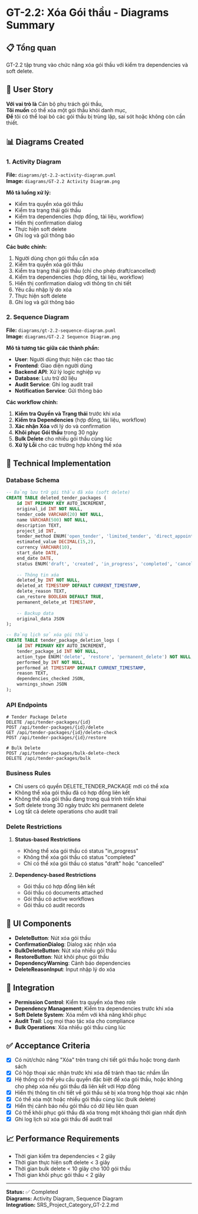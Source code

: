 # GT-2.2: Xóa Gói thầu - Diagrams Summary

## 📋 Tổng quan
GT-2.2 tập trung vào chức năng xóa gói thầu với kiểm tra dependencies và soft delete.

## 🎯 User Story
**Với vai trò là** Cán bộ phụ trách gói thầu,  
**Tôi muốn** có thể xóa một gói thầu khỏi danh mục,  
**Để** tôi có thể loại bỏ các gói thầu bị trùng lặp, sai sót hoặc không còn cần thiết.

## 📊 Diagrams Created

### 1. Activity Diagram
**File:** `diagrams/gt-2.2-activity-diagram.puml`  
**Image:** `diagrams/GT-2.2 Activity Diagram.png`

**Mô tả luồng xử lý:**
- Kiểm tra quyền xóa gói thầu
- Kiểm tra trạng thái gói thầu
- Kiểm tra dependencies (hợp đồng, tài liệu, workflow)
- Hiển thị confirmation dialog
- Thực hiện soft delete
- Ghi log và gửi thông báo

**Các bước chính:**
1. Người dùng chọn gói thầu cần xóa
2. Kiểm tra quyền xóa gói thầu
3. Kiểm tra trạng thái gói thầu (chỉ cho phép draft/cancelled)
4. Kiểm tra dependencies (hợp đồng, tài liệu, workflow)
5. Hiển thị confirmation dialog với thông tin chi tiết
6. Yêu cầu nhập lý do xóa
7. Thực hiện soft delete
8. Ghi log và gửi thông báo

### 2. Sequence Diagram
**File:** `diagrams/gt-2.2-sequence-diagram.puml`  
**Image:** `diagrams/GT-2.2 Sequence Diagram.png`

**Mô tả tương tác giữa các thành phần:**
- **User**: Người dùng thực hiện các thao tác
- **Frontend**: Giao diện người dùng
- **Backend API**: Xử lý logic nghiệp vụ
- **Database**: Lưu trữ dữ liệu
- **Audit Service**: Ghi log audit trail
- **Notification Service**: Gửi thông báo

**Các workflow chính:**
1. **Kiểm tra Quyền và Trạng thái** trước khi xóa
2. **Kiểm tra Dependencies** (hợp đồng, tài liệu, workflow)
3. **Xác nhận Xóa** với lý do và confirmation
4. **Khôi phục Gói thầu** trong 30 ngày
5. **Bulk Delete** cho nhiều gói thầu cùng lúc
6. **Xử lý Lỗi** cho các trường hợp không thể xóa

## 🔧 Technical Implementation

### Database Schema
```sql
-- Bảng lưu trữ gói thầu đã xóa (soft delete)
CREATE TABLE deleted_tender_packages (
    id INT PRIMARY KEY AUTO_INCREMENT,
    original_id INT NOT NULL,
    tender_code VARCHAR(20) NOT NULL,
    name VARCHAR(500) NOT NULL,
    description TEXT,
    project_id INT,
    tender_method ENUM('open_tender', 'limited_tender', 'direct_appointment', 'competitive_consultation', 'other'),
    estimated_value DECIMAL(15,2),
    currency VARCHAR(10),
    start_date DATE,
    end_date DATE,
    status ENUM('draft', 'created', 'in_progress', 'completed', 'cancelled'),
    
    -- Thông tin xóa
    deleted_by INT NOT NULL,
    deleted_at TIMESTAMP DEFAULT CURRENT_TIMESTAMP,
    delete_reason TEXT,
    can_restore BOOLEAN DEFAULT TRUE,
    permanent_delete_at TIMESTAMP,
    
    -- Backup data
    original_data JSON
);

-- Bảng lịch sử xóa gói thầu
CREATE TABLE tender_package_deletion_logs (
    id INT PRIMARY KEY AUTO_INCREMENT,
    tender_package_id INT NOT NULL,
    action_type ENUM('delete', 'restore', 'permanent_delete') NOT NULL,
    performed_by INT NOT NULL,
    performed_at TIMESTAMP DEFAULT CURRENT_TIMESTAMP,
    reason TEXT,
    dependencies_checked JSON,
    warnings_shown JSON
);
```

### API Endpoints
```
# Tender Package Delete
DELETE /api/tender-packages/{id}
POST /api/tender-packages/{id}/delete
GET /api/tender-packages/{id}/delete-check
POST /api/tender-packages/{id}/restore

# Bulk Delete
POST /api/tender-packages/bulk-delete-check
DELETE /api/tender-packages/bulk
```

### Business Rules
- Chỉ users có quyền DELETE_TENDER_PACKAGE mới có thể xóa
- Không thể xóa gói thầu đã có hợp đồng liên kết
- Không thể xóa gói thầu đang trong quá trình triển khai
- Soft delete trong 30 ngày trước khi permanent delete
- Log tất cả delete operations cho audit trail

### Delete Restrictions
1. **Status-based Restrictions**
   - Không thể xóa gói thầu có status "in_progress"
   - Không thể xóa gói thầu có status "completed"
   - Chỉ có thể xóa gói thầu có status "draft" hoặc "cancelled"

2. **Dependency-based Restrictions**
   - Gói thầu có hợp đồng liên kết
   - Gói thầu có documents attached
   - Gói thầu có active workflows
   - Gói thầu có audit records

## 📱 UI Components
- **DeleteButton**: Nút xóa gói thầu
- **ConfirmationDialog**: Dialog xác nhận xóa
- **BulkDeleteButton**: Nút xóa nhiều gói thầu
- **RestoreButton**: Nút khôi phục gói thầu
- **DependencyWarning**: Cảnh báo dependencies
- **DeleteReasonInput**: Input nhập lý do xóa

## 🔄 Integration
- **Permission Control**: Kiểm tra quyền xóa theo role
- **Dependency Management**: Kiểm tra dependencies trước khi xóa
- **Soft Delete System**: Xóa mềm với khả năng khôi phục
- **Audit Trail**: Log mọi thao tác xóa cho compliance
- **Bulk Operations**: Xóa nhiều gói thầu cùng lúc

## ✅ Acceptance Criteria
- [x] Có nút/chức năng "Xóa" trên trang chi tiết gói thầu hoặc trong danh sách
- [x] Có hộp thoại xác nhận trước khi xóa để tránh thao tác nhầm lẫn
- [x] Hệ thống có thể yêu cầu quyền đặc biệt để xóa gói thầu, hoặc không cho phép xóa nếu gói thầu đã liên kết với Hợp đồng
- [x] Hiển thị thông tin chi tiết về gói thầu sẽ bị xóa trong hộp thoại xác nhận
- [x] Có thể xóa một hoặc nhiều gói thầu cùng lúc (bulk delete)
- [x] Hiển thị cảnh báo nếu gói thầu có dữ liệu liên quan
- [x] Có thể khôi phục gói thầu đã xóa trong một khoảng thời gian nhất định
- [x] Ghi log lịch sử xóa gói thầu để audit trail

## 📈 Performance Requirements
- Thời gian kiểm tra dependencies < 2 giây
- Thời gian thực hiện soft delete < 3 giây
- Thời gian bulk delete < 10 giây cho 100 gói thầu
- Thời gian khôi phục gói thầu < 2 giây

---

**Status:** ✅ Completed  
**Diagrams:** Activity Diagram, Sequence Diagram  
**Integration:** SRS_Project_Category_GT-2.2.md
